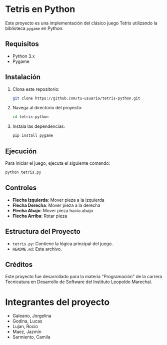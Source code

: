# Tetris en Python

Este proyecto es una implementación del clásico juego Tetris utilizando la biblioteca `pygame` en Python.

## Requisitos

- Python 3.x
- Pygame

## Instalación

1. Clona este repositorio:
   ```sh
   git clone https://github.com/tu-usuario/tetris-python.git
   ```
2. Navega al directorio del proyecto:
   ```sh
   cd tetris-python
   ```
3. Instala las dependencias:
   ```sh
   pip install pygame
   ```

## Ejecución

Para iniciar el juego, ejecuta el siguiente comando:

```sh
python tetris.py
```

## Controles

- **Flecha Izquierda**: Mover pieza a la izquierda
- **Flecha Derecha**: Mover pieza a la derecha
- **Flecha Abajo**: Mover pieza hacia abajo
- **Flecha Arriba**: Rotar pieza

## Estructura del Proyecto

- `tetris.py`: Contiene la lógica principal del juego.
- `README.md`: Este archivo.

## Créditos

Este proyecto fue desarrollado para la materia "Programación" de la carrera Tecnicatura en Desarrollo de Software del Instituto Leopoldo Marechal.

# Integrantes del proyecto

- Galeano, Jorgelina
- Godina, Lucas
- Lujan, Rocio
- Maez, Jazmín
- Sarmiento, Camila
